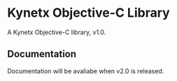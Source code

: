 # Kynetx Objective-C Library
   A Kynetx Objective-C library, v1.0.

## Documentation
   Documentation will be avaliabe when v2.0 is released.

